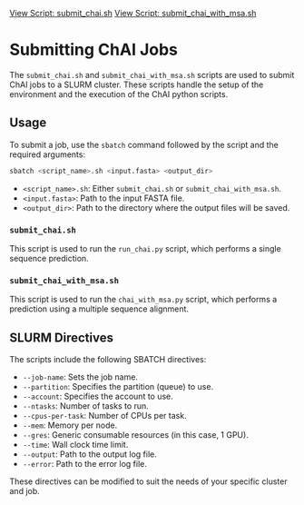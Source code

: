 [View Script: submit_chai.sh](../example_scripts/submit_chai.sh)
[View Script: submit_chai_with_msa.sh](../example_scripts/submit_chai_with_msa.sh)

# Submitting ChAI Jobs

The `submit_chai.sh` and `submit_chai_with_msa.sh` scripts are used to submit ChAI jobs to a SLURM cluster. These scripts handle the setup of the environment and the execution of the ChAI python scripts.

## Usage

To submit a job, use the `sbatch` command followed by the script and the required arguments:

```bash
sbatch <script_name>.sh <input.fasta> <output_dir>
```

- `<script_name>.sh`: Either `submit_chai.sh` or `submit_chai_with_msa.sh`.
- `<input.fasta>`: Path to the input FASTA file.
- `<output_dir>`: Path to the directory where the output files will be saved.

### `submit_chai.sh`

This script is used to run the `run_chai.py` script, which performs a single sequence prediction.

### `submit_chai_with_msa.sh`

This script is used to run the `chai_with_msa.py` script, which performs a prediction using a multiple sequence alignment.

## SLURM Directives

The scripts include the following SBATCH directives:

- `--job-name`: Sets the job name.
- `--partition`: Specifies the partition (queue) to use.
- `--account`: Specifies the account to use.
- `--ntasks`: Number of tasks to run.
- `--cpus-per-task`: Number of CPUs per task.
- `--mem`: Memory per node.
- `--gres`: Generic consumable resources (in this case, 1 GPU).
- `--time`: Wall clock time limit.
- `--output`: Path to the output log file.
- `--error`: Path to the error log file.

These directives can be modified to suit the needs of your specific cluster and job.

